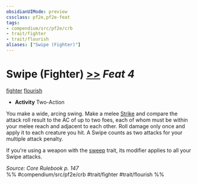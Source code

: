 ```yaml
---
obsidianUIMode: preview
cssclass: pf2e,pf2e-feat
tags:
- compendium/src/pf2e/crb
- trait/fighter
- trait/flourish
aliases: ["Swipe (Fighter)"]
---
```

# Swipe (Fighter)  [>>](chapter-9-playing-the-game.md#Actions "Two-Action") *Feat 4*  
[fighter](Reference/Rules/Traits/fighter.md "Fighter Class Trait")  [flourish](flourish.md "Flourish Combat Trait")  

- **Activity** Two-Action

You make a wide, arcing swing. Make a melee [Strike](strike.md) and compare the attack roll result to the AC of up to two foes, each of whom must be within your melee reach and adjacent to each other. Roll damage only once and apply it to each creature you hit. A Swipe counts as two attacks for your multiple attack penalty.

If you're using a weapon with the [sweep](sweep.md "Sweep Weapon Trait") trait, its modifier applies to all your Swipe attacks.

*Source: Core Rulebook p. 147*  
%% #compendium/src/pf2e/crb #trait/fighter #trait/flourish %%